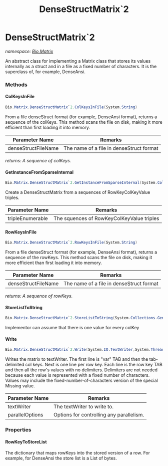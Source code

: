 ﻿---
title: DenseStructMatrix`2
---

# DenseStructMatrix`2
_namespace: [Bio.Matrix](N-Bio.Matrix.html)_

An abstract class for implementing a Matrix class that stores its values internally as a struct
 and in a file as a fixed number of characters. It is the superclass of, for example, DenseAnsi.

### Methods

#### ColKeysInFile
```csharp
Bio.Matrix.DenseStructMatrix`2.ColKeysInFile(System.String)
```
From a file denseStruct format (for example, DenseAnsi format), returns a sequence of
 the colKeys. This method scans the file on disk, making it more efficient than first loading it into memory.

|Parameter Name|Remarks|
|--------------|-------|
|denseStructFileName|The name of a file in denseStruct format|

_returns: A sequence of colKeys._

#### GetInstanceFromSparseInternal
```csharp
Bio.Matrix.DenseStructMatrix`2.GetInstanceFromSparseInternal(System.Collections.Generic.IEnumerable{Bio.Matrix.RowKeyColKeyValue{System.String,System.String,`1}})
```
Create a DenseStructMatrix from a sequences of RowKeyColKeyValue triples.

|Parameter Name|Remarks|
|--------------|-------|
|tripleEnumerable|The squences of RowKeyColKeyValue triples|


#### RowKeysInFile
```csharp
Bio.Matrix.DenseStructMatrix`2.RowKeysInFile(System.String)
```
From a file denseStruct format (for example, DenseAnsi format), returns a sequence of
 the rowKeys. This method scans the file on disk, making it more efficient than first loading it into memory.

|Parameter Name|Remarks|
|--------------|-------|
|denseStructFileName|The name of a file in denseStruct format|

_returns: A sequence of rowKeys._

#### StoreListToString
```csharp
Bio.Matrix.DenseStructMatrix`2.StoreListToString(System.Collections.Generic.List{`0})
```
Implementor can assume that there is one value for every colKey

#### Write
```csharp
Bio.Matrix.DenseStructMatrix`2.Write(System.IO.TextWriter,System.Threading.Tasks.ParallelOptions)
```
Writes the matrix to textWriter.
 The first line is "var" TAB and then the tab-delimited col keys.
 Next is one line per row key. Each line is the row key TAB and then all the row's values with no delimiters.
 Delimiters are not needed because each value is represented with a fixed number of characters.
 Values may include the fixed-number-of-characters version of the special Missing value.

|Parameter Name|Remarks|
|--------------|-------|
|textWriter|The textWriter to write to.|
|parallelOptions|Options for controlling any parallelism.|




### Properties

#### RowKeyToStoreList
The dictionary that maps rowKeys into the stored version of a row. For example, for DenseAnsi the store list is a List of bytes.

